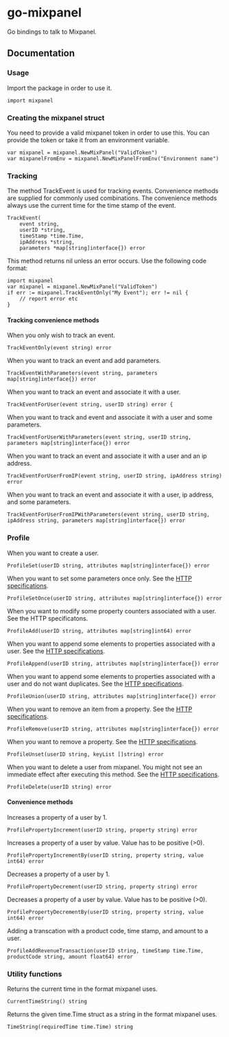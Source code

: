 # go-mixpanel

Go bindings to talk to Mixpanel.

## Documentation

### Usage

Import the package in order to use it.

```golang
import mixpanel
```

### Creating the mixpanel struct

You need to provide a valid mixpanel token in order to use this. You can provide the token or take it from an environment variable.

```golang
var mixpanel = mixpanel.NewMixPanel("ValidToken")
var mixpanelFromEnv = mixpanel.NewMixPanelFromEnv("Environment name")
```

### Tracking

The method TrackEvent is used for tracking events. Convenience methods are supplied for commonly used combinations. The convenience methods always use the current time for the time stamp of the event.

```golang
TrackEvent(
    event string,
    userID *string,
    timeStamp *time.Time,
    ipAddress *string,
    parameters *map[string]interface{}) error
```

This method returns nil unless an error occurs. Use the following code format:

```golang
import mixpanel
var mixpanel = mixpanel.NewMixPanel("ValidToken")
if err := mixpanel.TrackEventOnly("My Event"); err != nil {
    // report error etc
}
```

#### Tracking convenience methods

When you only wish to track an event.

```golang
TrackEventOnly(event string) error
```

When you want to track an event and add parameters.

```golang
TrackEventWithParameters(event string, parameters map[string]interface{}) error
```

When you want to track an event and associate it with a user.

```golang
TrackEventForUser(event string, userID string) error {
```

When you want to track and event and associate it with a user and some parameters.

```golang
TrackEventForUserWithParameters(event string, userID string, parameters map[string]interface{}) error
```

When you want to track an event and associate it with a user and an ip address.

```golang
TrackEventForUserFromIP(event string, userID string, ipAddress string) error
```

When you want to track an event and associate it with a user, ip address, and some parameters.

```golang
TrackEventForUserFromIPWithParameters(event string, userID string, ipAddress string, parameters map[string]interface{}) error
```

### Profile

When you want to create a user.

```golang
ProfileSet(userID string, attributes map[string]interface{}) error
```

When you want to set some parameters once only. See the [HTTP specifications](https://mixpanel.com/help/reference/http).

```golang
ProfileSetOnce(userID string, attributes map[string]interface{}) error
```

When you want to modify some property counters associated with a user. See the HTTP specificatons.

```golang
ProfileAdd(userID string, attributes map[string]int64) error
```

When you want to append some elements to properties associated with a user. See the [HTTP specifications](https://mixpanel.com/help/reference/http).

```golang
ProfileAppend(userID string, attributes map[string]interface{}) error
```

When you want to append some elements to properties associated with a user and do not want duplicates. See the [HTTP specifications](https://mixpanel.com/help/reference/http).

```golang
ProfileUnion(userID string, attributes map[string]interface{}) error
```

When you want to remove an item from a property. See the [HTTP specifications](https://mixpanel.com/help/reference/http).

```golang
ProfileRemove(userID string, attributes map[string]interface{}) error
```

When you want to remove a property. See the [HTTP specifications](https://mixpanel.com/help/reference/http).

```golang
ProfileUnset(userID string, keyList []string) error
```

When you want to delete a user from mixpanel. You might not see an immediate effect after executing this method. See the [HTTP specifications](https://mixpanel.com/help/reference/http).

```golang
ProfileDelete(userID string) error
```

#### Convenience methods

Increases a property of a user by 1.

```golang
ProfilePropertyIncrement(userID string, property string) error
```

Increases a property of a user by value. Value has to be positive (>0).

```golang
ProfilePropertyIncrementBy(userID string, property string, value int64) error
```

Decreases a property of a user by 1.

```golang
ProfilePropertyDecrement(userID string, property string) error
```

Decreases a property of a user by value. Value has to be positive (>0).

```golang
ProfilePropertyDecrementBy(userID string, property string, value int64) error
```

Adding a transcation with a product code, time stamp, and amount to a user.

```golang
ProfileAddRevenueTransaction(userID string, timeStamp time.Time, productCode string, amount float64) error
```

### Utility functions

Returns the current time in the format mixpanel uses.

```golang
CurrentTimeString() string
```

Returns the given time.Time struct as a string in the format mixpanel uses.

```golang
TimeString(requiredTime time.Time) string
```